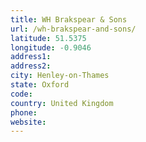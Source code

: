 ```yaml
---
title: WH Brakspear & Sons
url: /wh-brakspear-and-sons/
latitude: 51.5375
longitude: -0.9046
address1: 
address2: 
city: Henley-on-Thames
state: Oxford
code: 
country: United Kingdom
phone: 
website: 
---
```


